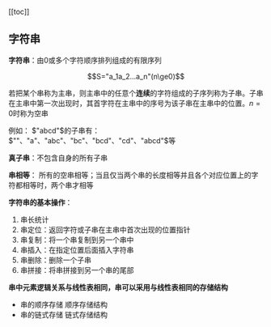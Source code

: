 [[toc]]
## 字符串
**字符串**：由0或多个字符顺序排列组成的有限序列

$$S="a_1a_2...a_n"(n\ge0)$$

若把某个串称为主串，则主串中的任意个**连续**的字符组成的子序列称为子串。子串在主串中第一次出现时，其首字符在主串中的序号为该子串在主串中的位置。$n=0$时称为空串

例如： $"abcd"$的子串有：$""、"a"、"abc"、"bc"、"bcd"、"cd"、"abcd"$等

**真子串**：不包含自身的所有子串

**串相等**： 所有的空串相等；当且仅当两个串的长度相等并且各个对应位置上的字符都相等时，两个串才相等

**字符串的基本操作**：
1. 串长统计
2. 串定位：返回字符或子串在主串中首次出现的位置指针
3. 串复制：将一个串复制到另一个串中
4. 串插入：在指定位置后面插入字符串
5. 串删除：删除一个子串
6. 串拼接：将串拼接到另一个串的尾部

**串中元素逻辑关系与线性表相同，串可以采用与线性表相同的存储结构**
* 串的顺序存储
顺序存储结构
* 串的链式存储
链式存储结构

